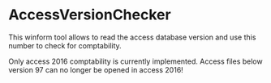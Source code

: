 # AccessVersionChecker
This winform tool allows to read the access database version and use this number to check for comptability.

Only access 2016 comptability is currently implemented. Access files below version 97 can no longer be opened in access 2016!
